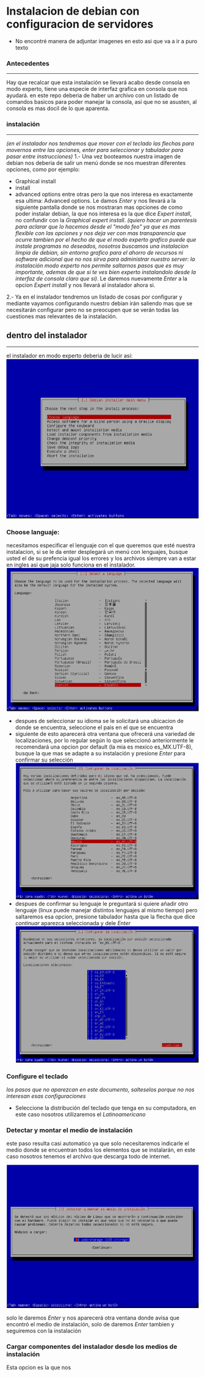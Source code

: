 # Instalacion de debian con configuracion de servidores

- No encontré manera de adjuntar imagenes en esto asi que va a ir a puro texto

### Antecedentes
----
Hay que recalcar que esta instalación se llevará acabo desde consola en modo experto, tiene una especie de interfaz grafica en consola que nos ayudará.
en este repo deberia de haber un archivo con un listado de comandos basicos para poder manejar la consola, así que no se asusten, al consola es mas docil de lo que aparenta. 

### instalación
----
_(en el instalador nos tendremos que mover con el teclado las flechas para movernos entre las opciones, enter para seleccionar y tabulador para pasar entre instrucciones)_
1.- Una vez booteamos nuestra imagen de debian nos deberia de salir un menú donde se nos muestran diferentes opciones, como por ejemplo:
- Graphical install
- install
- advanced options
entre otras pero la que nos interesa es exactamente esa ultima: Advanced options.
Le damos _Enter_ y nos llevará a la siguiente pantalla donde se nos mostraran mas opciones de como poder instalar debian, la que nos interesa es la que dice _Expert install_, no confundir con la _Graphical expert install_.
_(quiero hacer un parentesís para aclarar que lo hacemos desde el "modo feo" ya que es mas flexible con las opciones y nos deja ver con mas transparencia que ocurre tambien por el hecho de que el modo experto grafico puede que instale programas no deseados, nosotros buscamos una instalacion limpia de debian, sin entorno grafico para el ahorro de recursos ni  software adicional que no nos sirva para administrar nuestro server: la instalación modo experto nos permite saltarnos pasos que es muy importante, ademas de que si te ves bien experto instalandolo desde la interfaz de consola claro que si)_.
Le daremos nuevamente _Enter_ a la opcion _Expert install_ y nos llevará al instalador ahora si.

2.- Ya en el instalador tendremos un listado de cosas por configurar y mediante vayamos configurando nuestro debian irán saliendo mas que se necesitarán configurar pero no se preocupen que se verán todas las cuestiones mas relevantes de la instalación.

## dentro del instalador
----
el instalador en modo experto deberia de lucir así:
![instalador](images/instalador.png)

### Choose languaje: 
necesitamos especificar el lenguaje con el que queremos que esté nuestra instalacion, si se le da enter desplegará un menú con lenguajes, busque usted el de su prefencia igual los errores y los archivos siempre van a estar en ingles asi que jaja solo funciona en el instalador.
![lenguajes](images/lenguajes1.png)

- despues de seleccionar su idioma se le solicitará una ubicacion de donde se encuentra, seleccione el pais en el que se encuentra
- siguiente de esto aparecerá otra ventana que ofrecerá una variedad de localizaciones, por lo regular según lo que seleccionó anteriormente le recomendará una opcion por default (la mia es mexico es_MX.UTF-8), busque la que mas se adapte a su instalación y presione _Enter_ para confirmar su selección
![zona](images/zona.png)
- despues de confirmar su lenguaje le preguntará si quiere añadir otro lenguaje (linux puede manejar distintos lenguajes al mismo tiempo) pero saltaremos esa opcion, presione tabulador hasta que la flecha que dice _continuar_ aparezca seleccionada y dele _Enter_
![skip](images/skip.png)

### Configure el teclado
_los pasos que no aparezcan en este documento, salteselos porque no nos interesan esas configuraciones_

- Seleccione la distribución del teclado que tenga en su computadora, en este caso nosotros utilizaremos el _Latinoamericano_

### Detectar y montar el medio de instalación
este paso resulta casi automatico ya que solo necesitaremos indicarle el medio donde se encuentran todos los elementos que se instalarán, en este caso nosotros tenemos el archivo que descarga todo de internet.

![montaje](images/mount.png)

solo le daremos _Enter_ y nos aparecerá otra ventana donde avisa que encontró el medio de instalación, solo de daremos _Enter_ tambien y seguiremos con la instalación

### Cargar componentes del instalador desde los medios de instalación

Esta opcion es la que nos 
